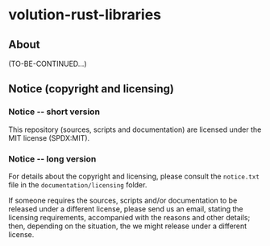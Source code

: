 
# **volution-rust-libraries**




## About

(TO-BE-CONTINUED...)




## Notice (copyright and licensing)


### Notice -- short version

This repository (sources, scripts and documentation) are licensed under
the MIT license (SPDX:MIT).


### Notice -- long version

For details about the copyright and licensing, please consult the
`notice.txt` file in the `documentation/licensing` folder.

If someone requires the sources, scripts and/or documentation to be
released under a different license, please send us an email, stating
the licensing requirements, accompanied with the reasons and other
details;  then, depending on the situation, the we might release under
a different license.

